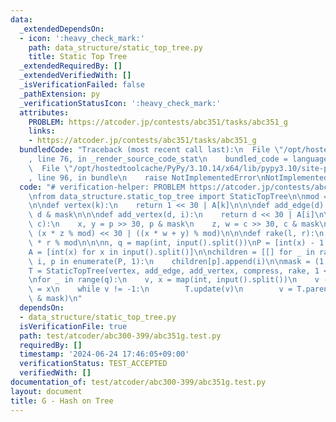 ```yaml
---
data:
  _extendedDependsOn:
  - icon: ':heavy_check_mark:'
    path: data_structure/static_top_tree.py
    title: Static Top Tree
  _extendedRequiredBy: []
  _extendedVerifiedWith: []
  _isVerificationFailed: false
  _pathExtension: py
  _verificationStatusIcon: ':heavy_check_mark:'
  attributes:
    PROBLEM: https://atcoder.jp/contests/abc351/tasks/abc351_g
    links:
    - https://atcoder.jp/contests/abc351/tasks/abc351_g
  bundledCode: "Traceback (most recent call last):\n  File \"/opt/hostedtoolcache/PyPy/3.10.14/x64/lib/pypy3.10/site-packages/onlinejudge_verify/documentation/build.py\"\
    , line 76, in _render_source_code_stat\n    bundled_code = language.bundle(\n\
    \  File \"/opt/hostedtoolcache/PyPy/3.10.14/x64/lib/pypy3.10/site-packages/onlinejudge_verify/languages/python.py\"\
    , line 96, in bundle\n    raise NotImplementedError\nNotImplementedError\n"
  code: "# verification-helper: PROBLEM https://atcoder.jp/contests/abc351/tasks/abc351_g\n\
    \nfrom data_structure.static_top_tree import StaticTopTree\n\nmod = 998244353\n\
    \n\ndef vertex(k):\n    return 1 << 30 | A[k]\n\n\ndef add_edge(d):\n    return\
    \ d & mask\n\n\ndef add_vertex(d, i):\n    return d << 30 | A[i]\n\n\ndef compress(p,\
    \ c):\n    x, y = p >> 30, p & mask\n    z, w = c >> 30, c & mask\n    return\
    \ (x * z % mod) << 30 | ((x * w + y) % mod)\n\n\ndef rake(l, r):\n    return l\
    \ * r % mod\n\n\nn, q = map(int, input().split())\nP = [int(x) - 1 for x in input().split()]\n\
    A = [int(x) for x in input().split()]\n\nchildren = [[] for _ in range(n)]\nfor\
    \ i, p in enumerate(P, 1):\n    children[p].append(i)\n\nmask = (1 << 30) - 1\n\
    T = StaticTopTree(vertex, add_edge, add_vertex, compress, rake, 1 << 30, 1, children)\n\
    \nfor _ in range(q):\n    v, x = map(int, input().split())\n    v -= 1\n    A[v]\
    \ = x\n    while v != -1:\n        T.update(v)\n        v = T.parent[v]\n    print(T.solve()\
    \ & mask)\n"
  dependsOn:
  - data_structure/static_top_tree.py
  isVerificationFile: true
  path: test/atcoder/abc300-399/abc351g.test.py
  requiredBy: []
  timestamp: '2024-06-24 17:46:05+09:00'
  verificationStatus: TEST_ACCEPTED
  verifiedWith: []
documentation_of: test/atcoder/abc300-399/abc351g.test.py
layout: document
title: G - Hash on Tree
---
```

